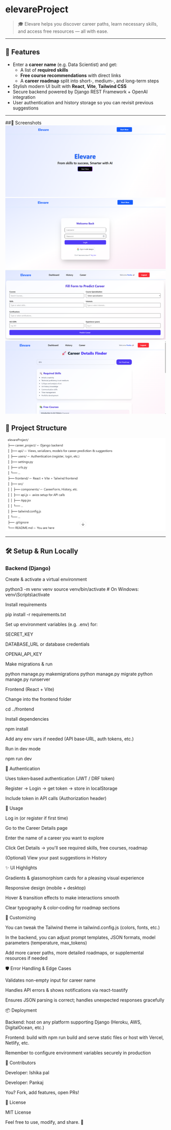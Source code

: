 # elevareProject

> 🎓 Elevare helps you discover career paths, learn necessary skills, and access free resources — all with ease.

---

## 🚀 Features

- Enter a **career name** (e.g. Data Scientist) and get:
  - A list of **required skills**  
  - **Free course recommendations** with direct links  
  - A **career roadmap** split into short-, medium-, and long-term steps  
- Stylish modern UI built with **React**, **Vite**, **Tailwind CSS**  
- Secure backend powered by Django REST Framework + OpenAI integration  
- User authentication and history storage so you can revisit previous suggestions  

---

##📸 Screenshots
![alt text](image-3.png)
![alt text](image-4.png)
![alt text](image-2.png)
![alt text](image-1.png)

## 📁 Project Structure

![alt text](image.png)


---

## 🛠 Setup & Run Locally

### Backend (Django)
Create & activate a virtual environment

python3 -m venv venv
source venv/bin/activate     # On Windows: venv\Scripts\activate


Install requirements

pip install -r requirements.txt


Set up environment variables (e.g. .env) for:

SECRET_KEY

DATABASE_URL or database credentials

OPENAI_API_KEY

Make migrations & run

python manage.py makemigrations
python manage.py migrate
python manage.py runserver

Frontend (React + Vite)

Change into the frontend folder

cd ../frontend


Install dependencies

npm install


Add any env vars if needed (API base‐URL, auth tokens, etc.)

Run in dev mode

npm run dev

🔐 Authentication

Uses token‐based authentication (JWT / DRF token)

Register → Login → get token → store in localStorage

Include token in API calls (Authorization header)

🧠 Usage

Log in (or register if first time)

Go to the Career Details page

Enter the name of a career you want to explore

Click Get Details → you'll see required skills, free courses, roadmap

(Optional) View your past suggestions in History

✨ UI Highlights

Gradients & glassmorphism cards for a pleasing visual experience

Responsive design (mobile + desktop)

Hover & transition effects to make interactions smooth

Clear typography & color‐coding for roadmap sections

🔧 Customizing

You can tweak the Tailwind theme in tailwind.config.js (colors, fonts, etc.)

In the backend, you can adjust prompt templates, JSON formats, model parameters (temperature, max_tokens)

Add more career paths, more detailed roadmaps, or supplemental resources if needed

🛡️ Error Handling & Edge Cases

Validates non-empty input for career name

Handles API errors & shows notifications via react-toastify

Ensures JSON parsing is correct; handles unexpected responses gracefully

📦 Deployment

Backend: host on any platform supporting Django (Heroku, AWS, DigitalOcean, etc.)

Frontend: build with npm run build and serve static files or host with Vercel, Netlify, etc.

Remember to configure environment variables securely in production

👤 Contributors

Developer: Ishika pal

Developer: Pankaj


You? Fork, add features, open PRs!

📄 License

MIT License

Feel free to use, modify, and share. 🙌